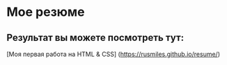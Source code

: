 # Мое резюме

## Результат вы можете посмотреть тут: 

[Моя первая работа на HTML & CSS] (https://rusmiles.github.io/resume/)
